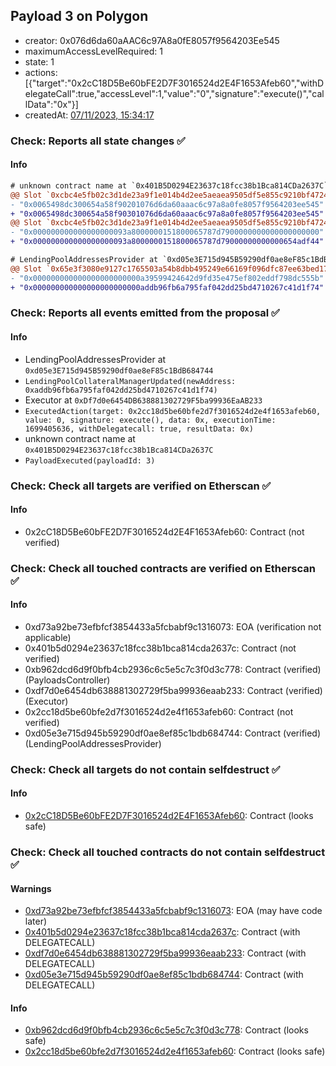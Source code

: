 ## Payload 3 on Polygon

- creator: 0x076d6da60aAAC6c97A8a0fE8057f9564203Ee545
- maximumAccessLevelRequired: 1
- state: 1
- actions: [{"target":"0x2cC18D5Be60bFE2D7F3016524d2E4F1653Afeb60","withDelegateCall":true,"accessLevel":1,"value":"0","signature":"execute()","callData":"0x"}]
- createdAt: [07/11/2023, 15:34:17](https://polygonscan.com/tx/0x943a777690958584f4a759db0940d4ad2e8ac37b37e831f6f81a02b0063dbae1)

### Check: Reports all state changes :white_check_mark:

#### Info


```diff
# unknown contract name at `0x401B5D0294E23637c18fcc38b1Bca814CDa2637C`
@@ Slot `0xcbc4e5fb02c3d1de23a9f1e014b4d2ee5aeaea9505df5e855c9210bf472495af` @@
- "0x0065498dc300654a58f90201076d6da60aaac6c97a8a0fe8057f9564203ee545"
+ "0x0065498dc300654a58f90301076d6da60aaac6c97a8a0fe8057f9564203ee545"
@@ Slot `0xcbc4e5fb02c3d1de23a9f1e014b4d2ee5aeaea9505df5e855c9210bf472495b0` @@
- "0x000000000000000000093a8000000151800065787d7900000000000000000000"
+ "0x000000000000000000093a8000000151800065787d79000000000000654adf44"
```

```diff
# LendingPoolAddressesProvider at `0xd05e3E715d945B59290df0ae8eF85c1BdB684744`
@@ Slot `0x65e3f3080e9127c1765503a54b8dbb495249e66169f096dfc87ee63bed17e22c` @@
- "0x000000000000000000000000a39599424642d9fd35e475ef802eddf798dc555b"
+ "0x000000000000000000000000addb96fb6a795faf042dd25bd4710267c41d1f74"
```


### Check: Reports all events emitted from the proposal :white_check_mark:

#### Info

- LendingPoolAddressesProvider at `0xd05e3E715d945B59290df0ae8eF85c1BdB684744`
- `LendingPoolCollateralManagerUpdated(newAddress: 0xaddb96fb6a795faf042dd25bd4710267c41d1f74)`
- Executor at `0xDf7d0e6454DB638881302729F5ba99936EaAB233`
- `ExecutedAction(target: 0x2cc18d5be60bfe2d7f3016524d2e4f1653afeb60, value: 0, signature: execute(), data: 0x, executionTime: 1699405636, withDelegatecall: true, resultData: 0x)`
- unknown contract name at `0x401B5D0294E23637c18fcc38b1Bca814CDa2637C`
- `PayloadExecuted(payloadId: 3)`

### Check: Check all targets are verified on Etherscan :white_check_mark:

#### Info

- 0x2cC18D5Be60bFE2D7F3016524d2E4F1653Afeb60: Contract (not verified)

### Check: Check all touched contracts are verified on Etherscan :white_check_mark:

#### Info

- 0xd73a92be73efbfcf3854433a5fcbabf9c1316073: EOA (verification not applicable)
- 0x401b5d0294e23637c18fcc38b1bca814cda2637c: Contract (not verified)
- 0xb962dcd6d9f0bfb4cb2936c6c5e5c7c3f0d3c778: Contract (verified) (PayloadsController)
- 0xdf7d0e6454db638881302729f5ba99936eaab233: Contract (verified) (Executor)
- 0x2cc18d5be60bfe2d7f3016524d2e4f1653afeb60: Contract (not verified)
- 0xd05e3e715d945b59290df0ae8ef85c1bdb684744: Contract (verified) (LendingPoolAddressesProvider)

### Check: Check all targets do not contain selfdestruct :white_check_mark:

#### Info

- [0x2cC18D5Be60bFE2D7F3016524d2E4F1653Afeb60](https://polygonscan.com/address/0x2cC18D5Be60bFE2D7F3016524d2E4F1653Afeb60): Contract (looks safe)

### Check: Check all touched contracts do not contain selfdestruct :white_check_mark:

#### Warnings

- [0xd73a92be73efbfcf3854433a5fcbabf9c1316073](https://polygonscan.com/address/0xd73a92be73efbfcf3854433a5fcbabf9c1316073): EOA (may have code later)
- [0x401b5d0294e23637c18fcc38b1bca814cda2637c](https://polygonscan.com/address/0x401b5d0294e23637c18fcc38b1bca814cda2637c): Contract (with DELEGATECALL)
- [0xdf7d0e6454db638881302729f5ba99936eaab233](https://polygonscan.com/address/0xdf7d0e6454db638881302729f5ba99936eaab233): Contract (with DELEGATECALL)
- [0xd05e3e715d945b59290df0ae8ef85c1bdb684744](https://polygonscan.com/address/0xd05e3e715d945b59290df0ae8ef85c1bdb684744): Contract (with DELEGATECALL)

#### Info

- [0xb962dcd6d9f0bfb4cb2936c6c5e5c7c3f0d3c778](https://polygonscan.com/address/0xb962dcd6d9f0bfb4cb2936c6c5e5c7c3f0d3c778): Contract (looks safe)
- [0x2cc18d5be60bfe2d7f3016524d2e4f1653afeb60](https://polygonscan.com/address/0x2cc18d5be60bfe2d7f3016524d2e4f1653afeb60): Contract (looks safe)

